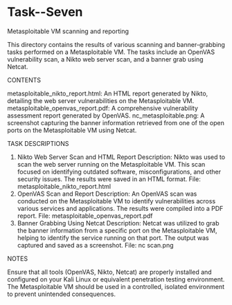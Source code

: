 # Task--Seven
Metasploitable VM scanning and reporting

This directory contains the results of various scanning and banner-grabbing tasks performed on a Metasploitable VM. The tasks include an OpenVAS vulnerability scan, a Nikto web server scan, and a banner grab using Netcat.

CONTENTS 

metasploitable_nikto_report.html: An HTML report generated by Nikto, detailing the web server vulnerabilities on the Metasploitable VM.
metasploitable_openvas_report.pdf: A comprehensive vulnerability assessment report generated by OpenVAS.
nc_metasploitable.png: A screenshot capturing the banner information retrieved from one of the open ports on the Metasploitable VM using Netcat.

TASK DESCRIPTIONS

1. Nikto Web Server Scan and HTML Report
Description: Nikto was used to scan the web server running on the Metasploitable VM. This scan focused on identifying outdated software, misconfigurations, and other security issues. The results were saved in an HTML format.
File: metasploitable_nikto_report.html
2. OpenVAS Scan and Report
Description: An OpenVAS scan was conducted on the Metasploitable VM to identify vulnerabilities across various services and applications. The results were compiled into a PDF report.
File: metasploitable_openvas_report.pdf
3. Banner Grabbing Using Netcat
Description: Netcat was utilized to grab the banner information from a specific port on the Metasploitable VM, helping to identify the service running on that port. The output was captured and saved as a screenshot.
File: nc scan.png

NOTES

Ensure that all tools (OpenVAS, Nikto, Netcat) are properly installed and configured on your Kali Linux or equivalent penetration testing environment.
The Metasploitable VM should be used in a controlled, isolated environment to prevent unintended consequences.
